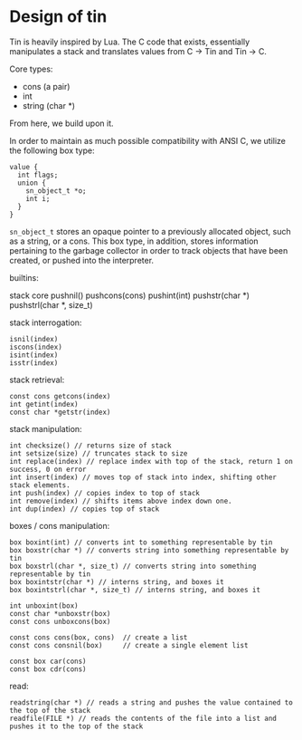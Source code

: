 # Design of tin

Tin is heavily inspired by Lua. The C code that exists, essentially
manipulates a stack and translates values from C -> Tin and Tin -> C.

Core types:
- cons (a pair)
- int
- string (char *)

From here, we build upon it.

In order to maintain as much possible compatibility with ANSI C, we
utilize the following box type:

    value {
      int flags;
      union {
        sn_object_t *o;
        int i;
      }
    }

`sn_object_t` stores an opaque pointer to a previously allocated
object, such as a string, or a cons. This box type, in addition,
stores information pertaining to the garbage collector in order
to track objects that have been created, or pushed into the
interpreter.

builtins:


stack core
    pushnil()
    pushcons(cons)
    pushint(int)
    pushstr(char *)
    pushstrl(char *, size_t)
    
stack interrogation:

    isnil(index)
    iscons(index)
    isint(index)
    isstr(index)
    
stack retrieval:

    const cons getcons(index)
    int getint(index)
    const char *getstr(index)
    
stack manipulation:

    int checksize() // returns size of stack
    int setsize(size) // truncates stack to size
    int replace(index) // replace index with top of the stack, return 1 on success, 0 on error
    int insert(index) // moves top of stack into index, shifting other stack elements.
    int push(index) // copies index to top of stack
    int remove(index) // shifts items above index down one.
    int dup(index) // copies top of stack

boxes / cons manipulation:

    box boxint(int) // converts int to something representable by tin
    box boxstr(char *) // converts string into something representable by tin
    box boxstrl(char *, size_t) // converts string into something representable by tin
    box boxintstr(char *) // interns string, and boxes it
    box boxintstrl(char *, size_t) // interns string, and boxes it

    int unboxint(box)
    const char *unboxstr(box)
    const cons unboxcons(box)

    const cons cons(box, cons)  // create a list
    const cons consnil(box)     // create a single element list

    const box car(cons)
    const box cdr(cons)

read:

    readstring(char *) // reads a string and pushes the value contained to the top of the stack
    readfile(FILE *) // reads the contents of the file into a list and pushes it to the top of the stack

